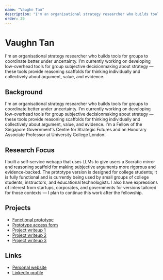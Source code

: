 ```yaml
---
name: "Vaughn Tan"
description: "I'm an organisational strategy researcher who builds tools for groups to coordinate better under uncertainty. I'm currently working on developing low-overhead tools for group subjective decisionmaking about strategy — these tools provide reasoning scaffolds for thinking individually and collectively about argument, value, and evidence. I'm a Fellow of the Singapore Government's Centre for Strategic Futures and an Honorary Associate Professor at University College London."
order: 29
---
```


# Vaughn Tan

I'm an organisational strategy researcher who builds tools for groups to coordinate better under uncertainty. I'm currently working on developing low-overhead tools for group subjective decisionmaking about strategy — these tools provide reasoning scaffolds for thinking individually and collectively about argument, value, and evidence.

## Background

I'm an organisational strategy researcher who builds tools for groups to coordinate better under uncertainty. I'm currently working on developing low-overhead tools for group subjective decisionmaking about strategy — these tools provide reasoning scaffolds for thinking individually and collectively about argument, value, and evidence. I'm a Fellow of the Singapore Government's Centre for Strategic Futures and an Honorary Associate Professor at University College London.

## Research Focus

I built a self-service webapp that uses LLMs to give users a Socratic mirror and reasoning scaffold for making subjective arguments more rigorous and evidence-backed. The prototype version is designed for college students; it is fully functional and is currently being used by small groups of college students, instructors, and educational technologists. I also have expressions of interest from startups, corporates, and governments for versions tailored for those contexts — I plan to continue this work after the fellowship.

## Projects

- [Functional prototype](https://ci1.vercel.app/)
- [Prototype access form](https://forms.gle/Lbgoc3eWSHymdGr7A)
- [Project writeup 1](https://uncertaintymindset.substack.com/p/gbw392025)
- [Project writeup 2](https://vaughntan.org/aiux)
- [Project writeup 3](https://vaughntan.org/thinkingtools)

## Links

- [Personal website](https://vaughntan.org/)
- [LinkedIn profile](https://www.linkedin.com/in/vaughntan/)
